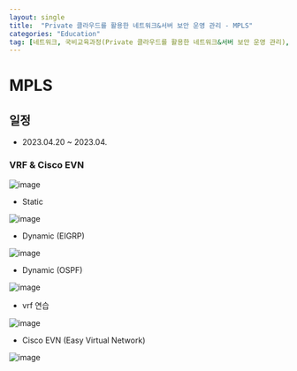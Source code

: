 ```yaml
---
layout: single
title:  "Private 클라우드를 활용한 네트워크&서버 보안 운영 관리 - MPLS"
categories: "Education"
tag: [네트워크, 국비교육과정(Private 클라우드를 활용한 네트워크&서버 보안 운영 관리), MPLS]
---
```


# MPLS
## 일정
  - 2023.04.20 ~ 2023.04.


### VRF & Cisco EVN

![image](https://user-images.githubusercontent.com/84834776/233512566-5d984b95-b955-42e2-bd34-07c5cbfd0127.png)

- Static

![image](https://user-images.githubusercontent.com/84834776/233518582-40d62bde-fd48-491b-887b-16d2da2a0d97.png)

- Dynamic (EIGRP)

![image](https://user-images.githubusercontent.com/84834776/233518613-bc5fcab3-ede4-4da5-8149-010e905ad2dd.png)

- Dynamic (OSPF)

![image](https://user-images.githubusercontent.com/84834776/233519991-e81f7907-2696-484e-af48-90b06f8c984d.png)

- vrf 연습

![image](https://user-images.githubusercontent.com/84834776/233538694-6476f842-3509-449e-aaca-17b488d37841.png)

- Cisco EVN (Easy Virtual Network)

![image](https://user-images.githubusercontent.com/84834776/233552139-014be578-b9d7-4d5b-b8a5-0f3e61b904be.png)












